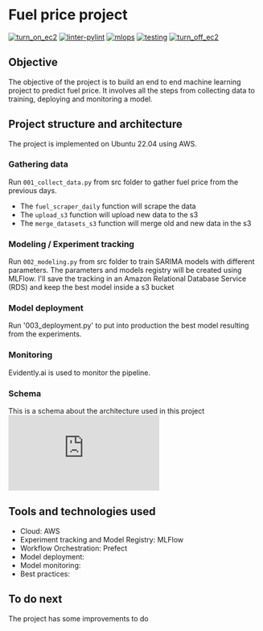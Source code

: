 # Fuel price project
[![turn_on_ec2](https://github.com/Nell87/forecasting_fuelprice/actions/workflows/turn_on_ec2.yml/badge.svg)](https://github.com/Nell87/forecasting_fuelprice/actions/workflows/turn_on_ec2.yml)
[![linter-pylint](https://github.com/Nell87/forecasting_fuelprice/actions/workflows/linter.yaml/badge.svg)](https://github.com/Nell87/forecasting_fuelprice/actions/workflows/linter.yaml)
[![mlops](https://github.com/Nell87/forecasting_fuelprice/actions/workflows/mlops.yaml/badge.svg)](https://github.com/Nell87/forecasting_fuelprice/actions/workflows/mlops.yaml)
[![testing](https://github.com/Nell87/forecasting_fuelprice/actions/workflows/test.yaml/badge.svg)](https://github.com/Nell87/forecasting_fuelprice/actions/workflows/test.yaml)
[![turn_off_ec2](https://github.com/Nell87/forecasting_fuelprice/actions/workflows/turn_off_ec2.yml/badge.svg)](https://github.com/Nell87/forecasting_fuelprice/actions/workflows/turn_off_ec2.yml)

## Objective
The objective of the project is to build an end to end machine learning project to predict fuel price. It involves all the steps from collecting data to training, deploying and monitoring a model. 

## Project structure and architecture
The project is implemented on Ubuntu 22.04 using AWS. 

### Gathering data
Run `001_collect_data.py` from src folder to gather fuel price from the previous days.
- The `fuel_scraper_daily` function will scrape the data
- The `upload_s3` function will upload new data to the s3
- The `merge_datasets_s3` function will merge old and new data in the s3

### Modeling / Experiment tracking
Run `002_modeling.py` from src folder to train SARIMA models with different parameters. The parameters and models registry will be created using MLFlow. I'll save the tracking in an Amazon Relational Database Service (RDS) and keep the best model inside a s3 bucket

### Model deployment
Run '003_deployment.py' to put into production the best model resulting from the experiments. 

### Monitoring
Evidently.ai is used to monitor the pipeline. 

### Schema 
This is a schema about the architecture used in this project
![Schema](https://files.fm/thumb_show.php?i=bmynmww54)

## Tools and technologies used
- Cloud: AWS
- Experiment tracking and Model Registry: MLFlow
- Workflow Orchestration: Prefect
- Model deployment:
- Model monitoring: 
- Best practices: 

## To do next
The project has some improvements to do 
